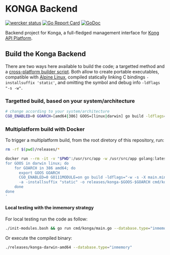 # KONGA Backend

[![wercker status](https://app.wercker.com/status/ba18dfbce20c686dc42e56ec32e400d9/s/master "wercker status")](https://app.wercker.com/project/byKey/ba18dfbce20c686dc42e56ec32e400d9)
[![Go Report Card](https://goreportcard.com/badge/gitlab.com/hyperd/konga-backend)](https://goreportcard.com/report/gitlab.com/hyperd/konga-backend)
[![GoDoc](https://godoc.org/gitlab.com/hyperd/konga-backend?status.svg)](https://pkg.go.dev/gitlab.com/hyperd/konga-backend?tab=doc)

Backend project for Konga, a full-fledged management interface for [Kong API Platform](https://konghq.com/).

## Build the Konga Backend

There are two ways here available to build the code; a targetted method and a [cross-platform builder script](./build.bash). Both allow to create portable executables, compatible with [Alpine Linux](https://www.alpinelinux.org/), compiled statically linking C bindings `-installsuffix 'static'`, and omitting the symbol and debug info `-ldflags "-s -w"`.

### Targetted build, based on your system/architecture

```bash
# change according to your system/architecture
CGO_ENABLED=0 GOARCH=[amd64|386] GOOS=[linux|darwin] go build -ldflags="-w -s" -a -installsuffix 'static' -o konga cmd/konga/main.go
```

### Multiplatform build with Docker

To trigger a multiplatform build, from the root diretory of this repository, run:

```bash
rm -rf $(pwd)/releases/*

docker run --rm -it -v "$PWD":/usr/src/app -w /usr/src/app golang:latest bash -c '
for GOOS in darwin linux; do
    for GOARCH in 386 amd64; do
      export GOOS GOARCH
      CGO_ENABLED=0 GO111MODULE=on go build -ldflags="-w -s -X main.minversion=`date -u +.%Y%m%d.%H%M%S`" \
      -a -installsuffix "static" -o releases/konga-$GOOS-$GOARCH cmd/konga/main.go
    done
done
'
```

#### Local testing with the inmemory strategy

For local testing run the code as follow:

```bash
./init-modules.bash && go run cmd/konga/main.go --database.type="inmemory"
```

Or execute the compiled binary:

```bash
./releases/konga-darwin-amd64 --database.type="inmemory"
```
